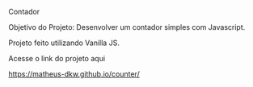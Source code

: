 Contador 

Objetivo do Projeto: Desenvolver um contador simples com Javascript. 

Projeto feito utilizando Vanilla JS.

Acesse o link do projeto aqui

https://matheus-dkw.github.io/counter/
